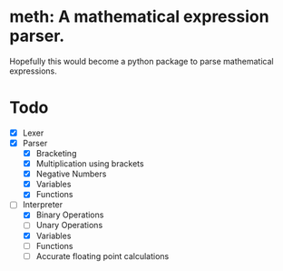 # meth: A mathematical expression parser.

Hopefully this would become a python package to parse mathematical expressions.

# Todo

- [x] Lexer
- [x] Parser
  - [x] Bracketing
  - [x] Multiplication using brackets
  - [x] Negative Numbers
  - [x] Variables
  - [x] Functions
- [ ] Interpreter
  - [x] Binary Operations
  - [ ] Unary Operations
  - [x] Variables
  - [ ] Functions
  - [ ] Accurate floating point calculations
